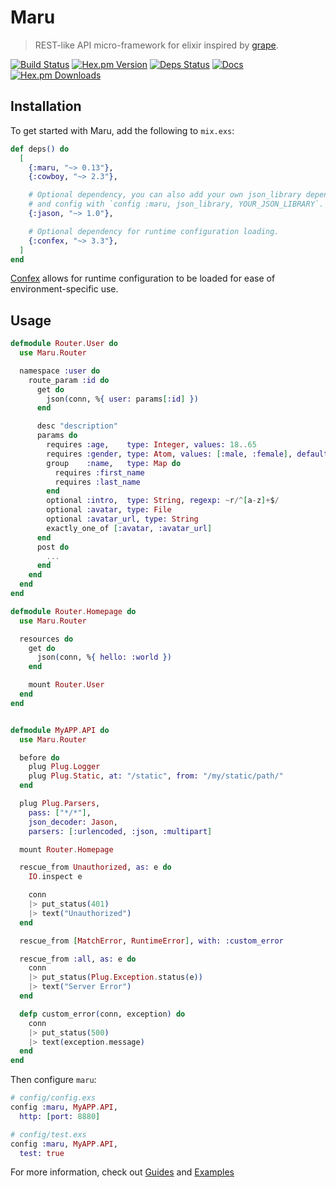 # Maru

> REST-like API micro-framework for elixir inspired by [grape](https://github.com/ruby-grape/grape).

[![Build Status](https://img.shields.io/travis/elixir-maru/maru.svg?style=flat-square)](https://travis-ci.org/elixir-maru/maru)
[![Hex.pm Version](https://img.shields.io/hexpm/v/maru.svg?style=flat-square)](https://hex.pm/packages/maru)
[![Deps Status](https://beta.hexfaktor.org/badge/all/github/elixir-maru/maru.svg?branch=master&style=flat-square)](https://beta.hexfaktor.org/github/elixir-maru/maru)
[![Docs](https://inch-ci.org/github/elixir-maru/maru.svg?branch=master&style=flat-square)](https://inch-ci.org/github/elixir-maru/maru)
[![Hex.pm Downloads](https://img.shields.io/hexpm/dt/maru.svg?style=flat-square)](https://hex.pm/packages/maru)

## Installation

To get started with Maru, add the following to `mix.exs`:

```elixir
def deps() do
  [
    {:maru, "~> 0.13"},
    {:cowboy, "~> 2.3"},

    # Optional dependency, you can also add your own json_library dependency
    # and config with `config :maru, json_library, YOUR_JSON_LIBRARY`.
    {:jason, "~> 1.0"},

    # Optional dependency for runtime configuration loading.
    {:confex, "~> 3.3"},
  ]
end
```

[Confex][] allows for runtime configuration to be loaded for ease of environment-specific use.

## Usage

```elixir
defmodule Router.User do
  use Maru.Router

  namespace :user do
    route_param :id do
      get do
        json(conn, %{ user: params[:id] })
      end

      desc "description"
      params do
        requires :age,    type: Integer, values: 18..65
        requires :gender, type: Atom, values: [:male, :female], default: :female
        group    :name,   type: Map do
          requires :first_name
          requires :last_name
        end
        optional :intro,  type: String, regexp: ~r/^[a-z]+$/
        optional :avatar, type: File
        optional :avatar_url, type: String
        exactly_one_of [:avatar, :avatar_url]
      end
      post do
        ...
      end
    end
  end
end

defmodule Router.Homepage do
  use Maru.Router

  resources do
    get do
      json(conn, %{ hello: :world })
    end

    mount Router.User
  end
end


defmodule MyAPP.API do
  use Maru.Router

  before do
    plug Plug.Logger
    plug Plug.Static, at: "/static", from: "/my/static/path/"
  end

  plug Plug.Parsers,
    pass: ["*/*"],
    json_decoder: Jason,
    parsers: [:urlencoded, :json, :multipart]

  mount Router.Homepage

  rescue_from Unauthorized, as: e do
    IO.inspect e

    conn
    |> put_status(401)
    |> text("Unauthorized")
  end

  rescue_from [MatchError, RuntimeError], with: :custom_error

  rescue_from :all, as: e do
    conn
    |> put_status(Plug.Exception.status(e))
    |> text("Server Error")
  end

  defp custom_error(conn, exception) do
    conn
    |> put_status(500)
    |> text(exception.message)
  end
end
```

Then configure `maru`:

```elixir
# config/config.exs
config :maru, MyAPP.API,
  http: [port: 8880]

# config/test.exs
config :maru, MyAPP.API,
  test: true
```

For more information, check out  [Guides](https://maru.readme.io) and [Examples](https://github.com/elixir-maru/maru_examples)


[confex]: https://hex.pm/packages/confex
